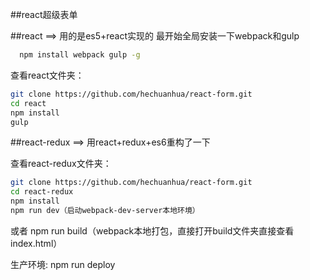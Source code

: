 ##react超级表单

##react ==> 用的是es5+react实现的 
最开始全局安装一下webpack和gulp
```bash
  npm install webpack gulp -g
```
查看react文件夹：
```bash
git clone https://github.com/hechuanhua/react-form.git 
cd react
npm install 
gulp
```

##react-redux  ==> 用react+redux+es6重构了一下

查看react-redux文件夹：
```bash
git clone https://github.com/hechuanhua/react-form.git 
cd react-redux
npm install
npm run dev（启动webpack-dev-server本地环境）
```

或者  npm run build（webpack本地打包，直接打开build文件夹直接查看index.html） 


生产环境: npm run deploy 


